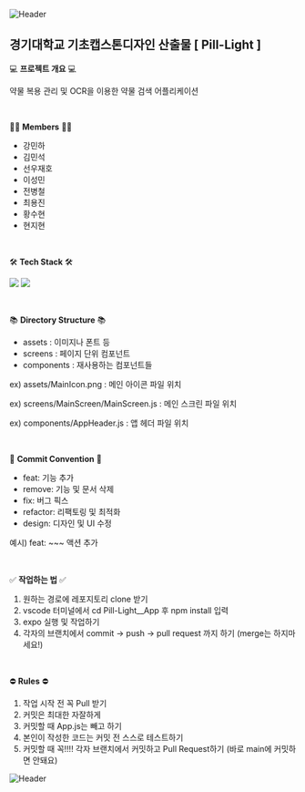 ![Header](https://capsule-render.vercel.app/api?type=waving&color=auto&height=300&section=header&text=Pill-Light&fontSize=100)
## 경기대학교 기초캡스톤디자인 산출물 [ Pill-Light ]


💻 **프로젝트 개요** 💻


약물 복용 관리 및 OCR을 이용한 약물 검색 어플리케이션

<br>

👨‍💻 **Members** 👨‍💻
- 강민하
- 김민석
- 선우재호
- 이성민
- 전병철
- 최용진
- 황수현
- 현지현

<br>


🛠 **Tech Stack** 🛠

<img src="https://img.shields.io/badge/JavaScript-F7DF1E?style=flat-square&logo=javascript&logoColor=black"/> <img src="https://img.shields.io/badge/React Native-61DAFB?style=flat-square&logo=React&logoColor=black"/>

<br>

📚 **Directory Structure** 📚
- assets : 이미지나 폰트 등
- screens : 페이지 단위 컴포넌트
- components : 재사용하는 컴포넌트들


ex) assets/MainIcon.png : 메인 아이콘 파일 위치

ex) screens/MainScreen/MainScreen.js : 메인 스크린 파일 위치

ex) components/AppHeader.js : 앱 헤더 파일 위치

<br>

📜 **Commit Convention** 📜
- feat: 기능 추가
- remove: 기능 및 문서 삭제
- fix: 버그 픽스
- refactor: 리팩토링 및 최적화
- design: 디자인 및 UI 수정

예시) feat: ~~~ 액션 추가

<br>

✅ **작업하는 법** ✅

1. 원하는 경로에 레포지토리 clone 받기
2. vscode 터미널에서 cd Pill-Light__App 후 npm install 입력
3. expo 실행 및 작업하기
4. 각자의 브랜치에서 commit -> push -> pull request 까지 하기 (merge는 하지마세요!)

<br>


⛔ **Rules** ⛔

1. 작업 시작 전 꼭 Pull 받기
2. 커밋은 최대한 자잘하게
3. 커밋할 때 App.js는 빼고 하기
4. 본인이 작성한 코드는 커밋 전 스스로 테스트하기
5. 커밋할 때 꼭!!!! 각자 브랜치에서 커밋하고 Pull Request하기 (바로 main에 커밋하면 안돼요)

![Header](https://capsule-render.vercel.app/api?type=waving&color=auto&height=100&section=footer)
